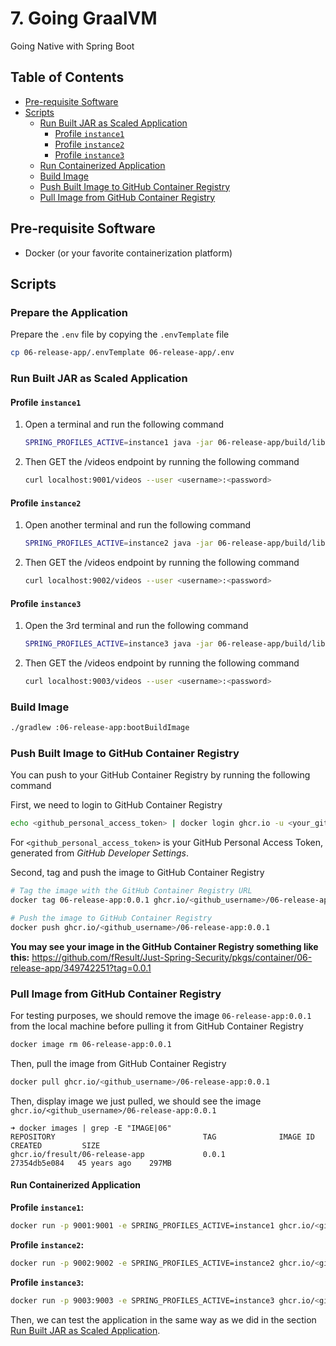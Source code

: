 # 7. Going GraalVM

Going Native with Spring Boot

## Table of Contents

- [Pre-requisite Software](#pre-requisite-software)
- [Scripts](#scripts)
  - [Run Built JAR as Scaled Application](#run-built-jar-as-scaled-application)
    - [Profile `instance1`](#profile-instance1)
    - [Profile `instance2`](#profile-instance2)
    - [Profile `instance3`](#profile-instance3)
  - [Run Containerized Application](#run-containerized-application)
  - [Build Image](#build-image)
  - [Push Built Image to GitHub Container Registry](#push-built-image-to-github-container-registry)
  - [Pull Image from GitHub Container Registry](#pull-image-from-github-container-registry)

## Pre-requisite Software

- Docker (or your favorite containerization platform)

## Scripts

### Prepare the Application

Prepare the `.env` file by copying the `.envTemplate` file

```bash
cp 06-release-app/.envTemplate 06-release-app/.env
```

### Run Built JAR as Scaled Application

#### Profile `instance1`

1. Open a terminal and run the following command

    ```bash
    SPRING_PROFILES_ACTIVE=instance1 java -jar 06-release-app/build/libs/06-release-app-0.0.1.jar
    ```

2. Then GET the /videos endpoint by running the following command

    ```bash
    curl localhost:9001/videos --user <username>:<password>
    ```

#### Profile `instance2`

1. Open another terminal and run the following command

    ```bash
    SPRING_PROFILES_ACTIVE=instance2 java -jar 06-release-app/build/libs/06-release-app-0.0.1.jar
    ```

2. Then GET the /videos endpoint by running the following command

    ```bash
    curl localhost:9002/videos --user <username>:<password>
    ```

#### Profile `instance3`

1. Open the 3rd terminal and run the following command

    ```bash
    SPRING_PROFILES_ACTIVE=instance3 java -jar 06-release-app/build/libs/06-release-app-0.0.1.jar
    ```

2. Then GET the /videos endpoint by running the following command

    ```bash
    curl localhost:9003/videos --user <username>:<password>
    ```

### Build Image

```bash
./gradlew :06-release-app:bootBuildImage
```

### Push Built Image to GitHub Container Registry

You can push to your GitHub Container Registry by running the following command

First, we need to login to GitHub Container Registry

```bash
echo <github_personal_access_token> | docker login ghcr.io -u <your_github_username>
```

For `<github_personal_access_token>` is your GitHub Personal Access Token, generated from *GitHub Developer Settings*.

Second, tag and push the image to GitHub Container Registry

```bash
# Tag the image with the GitHub Container Registry URL
docker tag 06-release-app:0.0.1 ghcr.io/<github_username>/06-release-app:0.0.1

# Push the image to GitHub Container Registry 
docker push ghcr.io/<github_username>/06-release-app:0.0.1
```

**You may see your image in the GitHub Container Registry something like this:**
<https://github.com/fResult/Just-Spring-Security/pkgs/container/06-release-app/349742251?tag=0.0.1>

### Pull Image from GitHub Container Registry

For testing purposes, we should remove the image `06-release-app:0.0.1` from the local machine before pulling it from GitHub Container Registry

```bash
docker image rm 06-release-app:0.0.1
```

Then, pull the image from GitHub Container Registry

```bash
docker pull ghcr.io/<github_username>/06-release-app:0.0.1
```

Then, display image we just pulled, we should see the image `ghcr.io/<github_username>/06-release-app:0.0.1`

```console
➜ docker images | grep -E "IMAGE|06"
REPOSITORY                                 TAG              IMAGE ID       CREATED         SIZE
ghcr.io/fresult/06-release-app             0.0.1            27354db5e084   45 years ago    297MB
```

#### Run Containerized Application

**Profile `instance1`:**

```bash
docker run -p 9001:9001 -e SPRING_PROFILES_ACTIVE=instance1 ghcr.io/<github_username>/06-release-app:0.0.1
```

**Profile `instance2`:**

```bash
docker run -p 9002:9002 -e SPRING_PROFILES_ACTIVE=instance2 ghcr.io/<github_username>/06-release-app:0.0.1
```

**Profile `instance3`:**

```bash
docker run -p 9003:9003 -e SPRING_PROFILES_ACTIVE=instance3 ghcr.io/<github_username>/06-release-app:0.0.1
```

Then, we can test the application in the same way as we did in the section [Run Built JAR as Scaled Application](#run-built-jar-as-scaled-application).
